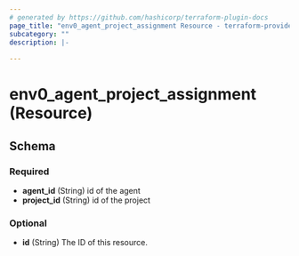 ```yaml
---
# generated by https://github.com/hashicorp/terraform-plugin-docs
page_title: "env0_agent_project_assignment Resource - terraform-provider-env0"
subcategory: ""
description: |-
  
---
```


# env0_agent_project_assignment (Resource)





<!-- schema generated by tfplugindocs -->
## Schema

### Required

- **agent_id** (String) id of the agent
- **project_id** (String) id of the project

### Optional

- **id** (String) The ID of this resource.


